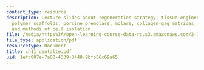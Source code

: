```yaml
---
content_type: resource
description: Lecture slides about regeneration strategy, tissue engineering, biodegradable
  polymer scaffolds, porcine premolars, molars, collagen-gag matrices, and materials
  and methods of cell isolation.
file: /media/https%3A/open-learning-course-data-rc.s3.amazonaws.com/2-782j-design-of-medical-devices-and-implants-spring-2006/1efc007e7a00433934489bfb56c69a65_ch11_dentalte.pdf
file_type: application/pdf
resourcetype: Document
title: ch11_dentalte.pdf
uid: 1efc007e-7a00-4339-3448-9bfb56c69a65
---
```

